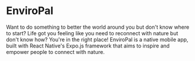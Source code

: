 # EnviroPal

Want to do something to better the world around you but don't know where to start? Life got you feeling like you need to reconnect with nature but don't know how? You're in the right place! EnviroPal is a native mobile app, built with React Native's Expo.js framework that aims to inspire and empower people to connect with nature. 
